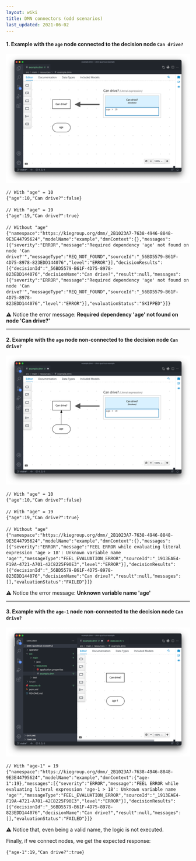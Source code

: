 ```yaml
---
layout: wiki
title: DMN connectors (odd scenarios)
last_updated: 2021-06-02
---
```


#### 1. Example with the `age` node connected to the decision node `Can drive?`

![](./connected.png)

```
// With "age" = 10
{"age":10,"Can drive?":false}

// With "age" = 19
{"age":19,"Can drive?":true}

// Without "age"
{"namespace":"https://kiegroup.org/dmn/_2B1023A7-7638-4946-8848-9E3E44795624","modelName":"example","dmnContext":{},"messages":[{"severity":"ERROR","message":"Required dependency 'age' not found on node 'Can drive?'","messageType":"REQ_NOT_FOUND","sourceId":"_56BD5579-B61F-4D75-8978-823EDD144076","level":"ERROR"}],"decisionResults":[{"decisionId":"_56BD5579-B61F-4D75-8978-823EDD144076","decisionName":"Can drive?","result":null,"messages":[{"severity":"ERROR","message":"Required dependency 'age' not found on node 'Can drive?'","messageType":"REQ_NOT_FOUND","sourceId":"_56BD5579-B61F-4D75-8978-823EDD144076","level":"ERROR"}],"evaluationStatus":"SKIPPED"}]}
```

⚠️ Notice the error message: **Required dependency 'age' not found on node 'Can drive?'**

---

#### 2. Example with the `age` node non-connected to the decision node `Can drive?`

![](./non-connected-1.png)

```
// With "age" = 10
{"age":10,"Can drive?":false}

// With "age" = 19
{"age":19,"Can drive?":true}

// Without "age"
{"namespace":"https://kiegroup.org/dmn/_2B1023A7-7638-4946-8848-9E3E44795624","modelName":"example","dmnContext":{},"messages":[{"severity":"ERROR","message":"FEEL ERROR while evaluating literal expression 'age > 18': Unknown variable name 'age'","messageType":"FEEL_EVALUATION_ERROR","sourceId":"_1913EAE4-F19A-4721-A701-42C8225F90E3","level":"ERROR"}],"decisionResults":[{"decisionId":"_56BD5579-B61F-4D75-8978-823EDD144076","decisionName":"Can drive?","result":null,"messages":[],"evaluationStatus":"FAILED"}]}
```

⚠️ Notice the error message: **Unknown variable name 'age'**

---

#### 3. Example with the `age-1` node non-connected to the decision node `Can drive?`

![](./non-connected-2.png)

```
// With "age-1" = 19
{"namespace":"https://kiegroup.org/dmn/_2B1023A7-7638-4946-8848-9E3E44795624","modelName":"example","dmnContext":{"age-1":19},"messages":[{"severity":"ERROR","message":"FEEL ERROR while evaluating literal expression 'age-1 > 18': Unknown variable name 'age'","messageType":"FEEL_EVALUATION_ERROR","sourceId":"_1913EAE4-F19A-4721-A701-42C8225F90E3","level":"ERROR"}],"decisionResults":[{"decisionId":"_56BD5579-B61F-4D75-8978-823EDD144076","decisionName":"Can drive?","result":null,"messages":[],"evaluationStatus":"FAILED"}]}
```

⚠️ Notice that, even being a valid name, the logic is not executed.

Finally, if we connect nodes, we get the expected response:

```
{"age-1":19,"Can drive?":true}
```
